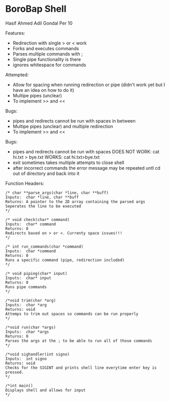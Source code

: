 # BoroBap Shell
Hasif Ahmed Adil Gondal Per 10

Features:
- Redirection with single > or < work
- Forks and executes commands 
- Parses multiple commands with ;
- Single pipe functionality is there
- ignores whitespace for commands

Attempted:
- Allow for spacing when running redirection or pipe (didn't work yet but I have an idea on how to do it)
- Multipe pipes (unclear)
- To implement >> and <<

Bugs:
- pipes and redirects cannot be run with spaces in between 
- Multipe pipes (unclear) and multiple redirection
- To implement >> and << 

Bugs:
- pipes and redirects cannot be run with spaces
  DOES NOT WORK: cat hi.txt > bye.txt
  WORKS: cat hi.txt>bye.txt
- exit sometimes takes multiple attempts to close shell
- after incorrect commands the error message may be repeated untl cd out of directory and back into it

Function Headers:

```
/* char **parse_args(char *line, char **buff)
Inputs:  char *line, char **buff
Returns: A pointer to the 2D array containing the parsed args
Seperates the line to be executed
*/

/* void check(char* command)
Inputs:  char* command
Returns: 0
Redirects based on > or <. Currenty space issues!!!
*/

/* int run_commands(char *command)
Inputs:  char *command
Returns: 0
Runs a specific command (pipe, redirection included)
*/

/* void piping(char* input)
Inputs:  char* input
Returns: 0
Runs pipe commands
*/

/*void trim(char *arg)
Inputs:  char *arg
Returns: void
Attemps to trim out spaces so commands can be run properly
*/

/*void run(char *args)
Inputs:  char *args
Returns: 0
Parses the args at the ; to be able to run all of those commands
*/

/*void sighandler(int signo)
Inputs:  int signo
Returns: void
Checks for the SIGINT and prints shell line everytime enter key is pressed.
*/

/*int main()
Displays shell and allows for input
*/
```
